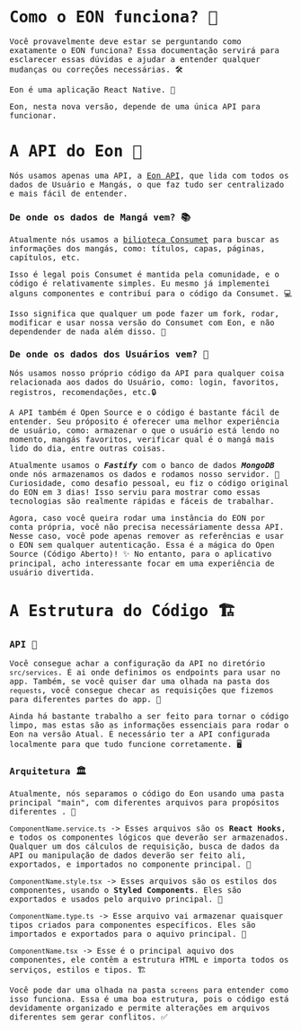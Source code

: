 # <samp>Como o EON funciona? 🤔</samp>

<samp>Você provavelmente deve estar se perguntando como exatamente o EON funciona? Essa documentação servirá para esclarecer essas dúvidas e ajudar a entender qualquer mudanças ou correções necessárias. 🛠️</samp>

<samp>Eon é uma aplicação React Native. 📱</samp>

<samp>Eon, nesta nova versão, depende de uma única API para funcionar. </samp>

# <samp>A API do Eon 🌟</samp>

<samp> Nós usamos apenas uma API, a [Eon API](https://github.com/saulojoab/eon-server), que lida com todos os dados de Usuário e Mangás, o que faz tudo ser centralizado e mais fácil de entender. </samp>

### <samp>De onde os dados de Mangá vem? 📚</samp>

<samp>Atualmente nós usamos a [bilioteca Consumet](https://github.com/consumet/consumet.ts) para buscar as informações dos mangás, como: títulos, capas, páginas, capítulos, etc. </samp>

<samp>Isso é legal pois Consumet é mantida pela comunidade, e o código é relativamente simples. Eu mesmo já implementei alguns componentes e contribuí para o código da Consumet. 💻</samp>

<samp>Isso significa que qualquer um pode fazer um fork, rodar, modificar e usar nossa versão do Consumet com Eon, e não dependender de nada além disso. 🔧</samp>

### <samp>De onde os dados dos Usuários vem? 👤</samp>

<samp>Nós usamos nosso próprio código da API para qualquer coisa relacionada aos dados do Usuário, como: login, favoritos, registros, recomendações, etc.🔒</samp>

<samp>A API também é Open Source e o código é bastante fácil de entender. Seu próposito é oferecer uma melhor experiência de usuário, como: armazenar o que o usuário está lendo no momento, mangás favoritos, verificar qual é o mangá mais lido do dia, entre outras coisas. </samp>

<samp>Atualmente usamos o **_Fastify_** com o banco de dados **_MongoDB_** onde nós armazenamos os dados e rodamos nosso servidor. 🚀 Curiosidade, como desafio pessoal, eu fiz o código original do EON em 3 dias! Isso serviu para mostrar como essas tecnologias são realmente rápidas e fáceis de trabalhar. </samp>

<samp>Agora, caso você queira rodar uma instância do EON por conta própria, você não precisa necessáriamente dessa API. Nesse caso, você pode apenas remover as referências e usar o EON sem qualquer autenticação. Essa é a mágica do Open Source (Código Aberto)! ✨ No entanto, para o aplicativo principal, acho interessante focar em uma experiência de usuário divertida. </samp>

# <samp>A Estrutura do Código 🏗️</samp>

### <samp>API 🔌</samp>

<samp>Você consegue achar a configuração da API no diretório `src/services`. É ai onde definimos os endpoints para usar no app. Também, se você quiser dar uma olhada na pasta dos `requests`, você consegue checar as requisições que fizemos para diferentes partes do app. 📂</samp>

<samp>Ainda há bastante trabalho a ser feito para tornar o código limpo, mas estas são as informações essenciais para rodar o Eon na versão Atual. É necessário ter a API configurada localmente para que tudo funcione corretamente. 🖥️</samp>

### <samp>Arquitetura 🏛️</samp>

<samp>Atualmente, nós separamos o código do Eon usando uma pasta principal "main", com diferentes arquivos para propósitos diferentes . 📁</samp>

<samp>`ComponentName.service.ts` -> Esses arquivos são os **React Hooks**, e todos os componentes lógicos que deverão ser armazenados. Qualquer um dos cálculos de requisição, busca de dados da API ou manipulação de dados deverão ser feito ali, exportados, e importados no componente principal. 🔄</samp>

<samp>`ComponentName.style.tsx` -> Esses arquivos são os estilos dos componentes, usando o **Styled Components**. Eles são exportados e usados pelo arquivo principal. 🎨</samp>

<samp>`ComponentName.type.ts` -> Esse arquivo vai armazenar quaisquer tipos criados para componentes específicos. Eles são importados e exportados para o aquivo principal. 📝</samp>

<samp>`ComponentName.tsx` -> Esse é o principal aquivo dos componentes, ele contêm a estrutura HTML e importa todos os serviços, estilos e tipos. 🏗️</samp>

<samp>Você pode dar uma olhada na pasta `screens` para entender como isso funciona. Essa é uma boa estrutura, pois o código está devidamente organizado e permite alterações em arquivos diferentes sem gerar conflitos. ✅</samp>
